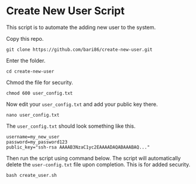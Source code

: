 # Create New User Script

This script is to automate the adding new user to the system.

Copy this repo.

```
git clone https://github.com/bari86/create-new-user.git
```

Enter the folder.

```
cd create-new-user
```

Chmod the file for security.

```
chmod 600 user_config.txt
```

Now edit your `user_config.txt` and add your public key there.

```
nano user_config.txt
```

The `user_config.txt` should look something like this.

```
username=my_new_user
password=my_password123
public_key="ssh-rsa AAAAB3NzaC1yc2EAAAADAQABAAABAQ..."
```

Then run the script using command below. The script will automatically delete the `user-config.txt` file upon completion. This is for added security.


```
bash create_user.sh
```
